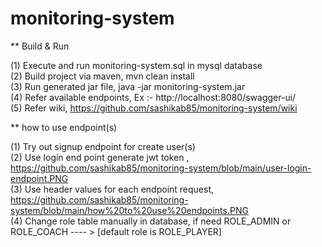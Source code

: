 # monitoring-system

** Build & Run

(1) Execute and run monitoring-system.sql in mysql database </br>
(2) Build project via maven, mvn clean install </br>
(3) Run generated jar file, java -jar monitoring-system.jar </br>
(4) Refer available endpoints, Ex :- http://localhost:8080/swagger-ui/ </br>
(5) Refer wiki, https://github.com/sashikab85/monitoring-system/wiki </br>


** how to use endpoint(s)

(1) Try out signup endpoint for create user(s) </br>
(2) Use login end point generate jwt token , https://github.com/sashikab85/monitoring-system/blob/main/user-login-endpoint.PNG </br>
(3) Use header values for each endpoint request, https://github.com/sashikab85/monitoring-system/blob/main/how%20to%20use%20endpoints.PNG </br>
(4) Change role table manually in database, if need ROLE_ADMIN or ROLE_COACH ---- > [default role is ROLE_PLAYER] </br>

